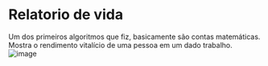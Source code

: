 # Relatorio de vida
Um dos primeiros algoritmos que fiz, basicamente são contas matemáticas. Mostra o rendimento vitalício de uma pessoa em um dado trabalho.
![image](https://user-images.githubusercontent.com/56644658/137380892-6885eacc-7aa2-4321-ac69-291a3588b018.png)
